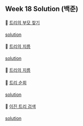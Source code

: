 ## Week 18 Solution (백준)

####
👀 [트리의 부모 찾기](https://www.acmicpc.net/problem/11725)
####
[solution](https://github.com/BBBOMi/Algorithms-New/blob/master/week53/wed/BOJ11725.kt)

####
👀 [트리의 지름](https://www.acmicpc.net/problem/1167)
####
[solution](https://github.com/BBBOMi/Algorithms-New/blob/master/week53/wed/BOJ1167.kt)

####
👀 [트리의 지름](https://www.acmicpc.net/problem/1967)

####
👀 [트리 순회](https://www.acmicpc.net/problem/1991)
####
[solution](https://github.com/BBBOMi/Algorithms-New/blob/master/week53/wed/BOJ1991.kt)

####
👀 [이진 트리 검색](https://www.acmicpc.net/problem/5639)
####
[solution](https://github.com/BBBOMi/Algorithms-New/blob/master/week53/wed/BOJ5639.kt)

